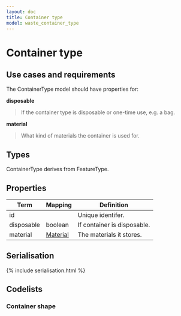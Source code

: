 ```yaml
---
layout: doc
title: Container type
model: waste_container_type
---
```


# Container type

## Use cases and requirements

The ContainerType model should have properties for:

<!--
**color**

> The general color.

**shape**

> Wheelie bin, box, caddy, etc.

**lid color**

> In case its different to the body color.
-->
**disposable**

> If the container type is disposable or one-time use, e.g. a bag.

**material**

> What kind of materials the container is used for.


## Types

ContainerType derives from FeatureType.


## Properties

Term     | Mapping | Definition
---------|---------|-----------
id |  | Unique identifer.
disposable | boolean | If container is disposable.
material | [Material](material.html) | The materials it stores.

<!--
color | [schema:color](https://schema.org/color) | General color as a hex value.
shape | text | The shape or type of the container.
lid color | [schema:color](https://schema.org/color) | Lid-specific color as a hex value.
-->

## Serialisation

{% include serialisation.html %}


## Codelists

### Container shape


